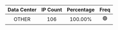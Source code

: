 | Data Center | IP Count | Percentage | Freq |
|:------------:|:--------:|:-----------:|:-----:|
| OTHER | 106 | 100.00% | 🟢 |